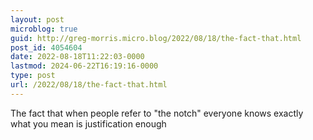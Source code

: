 ```yaml
---
layout: post
microblog: true
guid: http://greg-morris.micro.blog/2022/08/18/the-fact-that.html
post_id: 4054604
date: 2022-08-18T11:22:03-0000
lastmod: 2024-06-22T16:19:16-0000
type: post
url: /2022/08/18/the-fact-that.html
---
```

The fact that when people refer to "the notch" everyone knows exactly what you mean is justification enough
